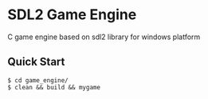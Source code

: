 # SDL2 Game Engine
C game engine based on sdl2 library for windows platform

## Quick Start
```console
$ cd game_engine/
$ clean && build && mygame
```